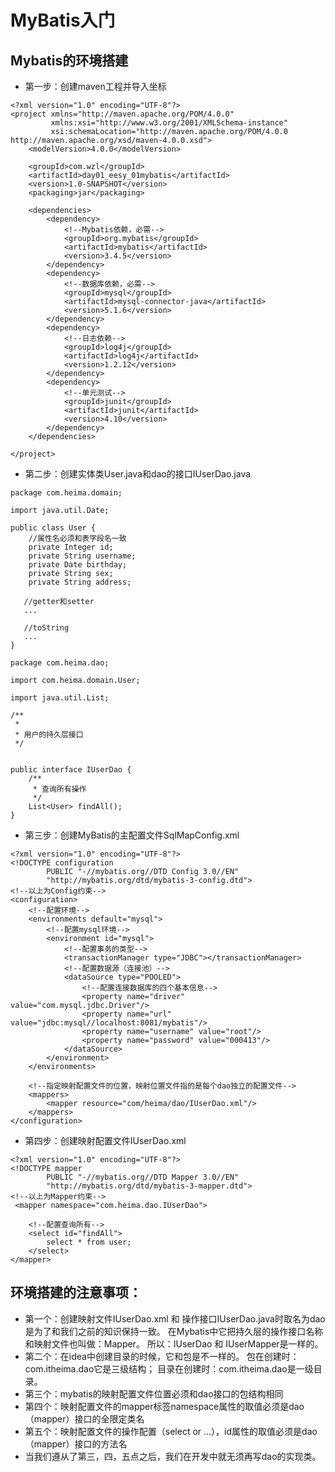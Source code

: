 # MyBatis入门  
## Mybatis的环境搭建
* 第一步：创建maven工程并导入坐标
```
<?xml version="1.0" encoding="UTF-8"?>
<project xmlns="http://maven.apache.org/POM/4.0.0"
         xmlns:xsi="http://www.w3.org/2001/XMLSchema-instance"
         xsi:schemaLocation="http://maven.apache.org/POM/4.0.0 http://maven.apache.org/xsd/maven-4.0.0.xsd">
    <modelVersion>4.0.0</modelVersion>

    <groupId>com.wzl</groupId>
    <artifactId>day01_eesy_01mybatis</artifactId>
    <version>1.0-SNAPSHOT</version>
    <packaging>jar</packaging>

    <dependencies>
        <dependency>
            <!--Mybatis依赖，必需-->
            <groupId>org.mybatis</groupId>
            <artifactId>mybatis</artifactId>
            <version>3.4.5</version>
        </dependency>
        <dependency>
            <!--数据库依赖，必需-->
            <groupId>mysql</groupId>
            <artifactId>mysql-connector-java</artifactId>
            <version>5.1.6</version>
        </dependency>
        <dependency>
            <!--日志依赖-->
            <groupId>log4j</groupId>
            <artifactId>log4j</artifactId>
            <version>1.2.12</version>
        </dependency>
        <dependency>
            <!--单元测试-->
            <groupId>junit</groupId>
            <artifactId>junit</artifactId>
            <version>4.10</version>
        </dependency>
    </dependencies>

</project>
```
* 第二步：创建实体类User.java和dao的接口IUserDao.java

```
package com.heima.domain;

import java.util.Date;

public class User {
    //属性名必须和表字段名一致
    private Integer id;
    private String username;
    private Date birthday;
    private String sex;
    private String address;

   //getter和setter
   ...

   //toString
   ...
}
```
```
package com.heima.dao;

import com.heima.domain.User;

import java.util.List;

/**
 *
 * 用户的持久层接口
 */


public interface IUserDao {
    /**
     * 查询所有操作
     */
    List<User> findAll();
}

```
* 第三步：创建MyBatis的主配置文件SqlMapConfig.xml
```
<?xml version="1.0" encoding="UTF-8"?>
<!DOCTYPE configuration
        PUBLIC "-//mybatis.org//DTD Config 3.0//EN"
        "http://mybatis.org/dtd/mybatis-3-config.dtd">
<!--以上为Config约束-->
<configuration>
    <!--配置环境-->
    <environments default="mysql">
        <!--配置mysql环境-->
        <environment id="mysql">
            <!--配置事务的类型-->
            <transactionManager type="JDBC"></transactionManager>
            <!--配置数据源（连接池）-->
            <dataSource type="POOLED">
                <!--配置连接数据库的四个基本信息-->
                <property name="driver" value="com.mysql.jdbc.Driver"/>
                <property name="url" value="jdbc:mysql//localhost:8081/mybatis"/>
                <property name="username" value="root"/>
                <property name="password" value="000413"/>
            </dataSource>
        </environment>
    </environments>

    <!--指定映射配置文件的位置，映射位置文件指的是每个dao独立的配置文件-->
    <mappers>
        <mapper resource="com/heima/dao/IUserDao.xml"/>
    </mappers>
</configuration>
```
* 第四步：创建映射配置文件IUserDao.xml
```
<?xml version="1.0" encoding="UTF-8"?>
<!DOCTYPE mapper
        PUBLIC "-//mybatis.org//DTD Mapper 3.0//EN"
        "http://mybatis.org/dtd/mybatis-3-mapper.dtd">
<!--以上为Mapper约束-->
 <mapper namespace="com.heima.dao.IUserDao">

    <!--配置查询所有-->
    <select id="findAll">
        select * from user;
    </select>
</mapper>
```
## 环境搭建的注意事项：
* 第一个：创建映射文件IUserDao.xml 和 操作接口IUserDao.java时取名为dao是为了和我们之前的知识保持一致。
         在Mybatis中它把持久层的操作接口名称和映射文件也叫做：Mapper。
         所以：IUserDao 和 IUserMapper是一样的。
* 第二个：在idea中创建目录的时候，它和包是不一样的。
         包在创建时：com.itheima.dao它是三级结构；
         目录在创建时：com.itheima.dao是一级目录。
* 第三个：mybatis的映射配置文件位置必须和dao接口的包结构相同
* 第四个：映射配置文件的mapper标签namespace属性的取值必须是dao（mapper）接口的全限定类名
* 第五个：映射配置文件的操作配置（select or ...），id属性的取值必须是dao（mapper）接口的方法名
* 当我们遵从了第三，四，五点之后，我们在开发中就无须再写dao的实现类。
